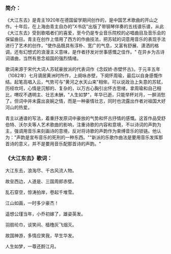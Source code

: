 

### 简介：

《大江东去》是青主1920年在德国留学期间创作的，是中国艺术歌曲的开山之作。十年后，在上海由青主自办的"X书店"出版了带钢琴伴奏的五线谱乐谱，从此《大江东去》受到歌唱者们的喜爱，至今仍是专业音乐院校的必唱曲目及音乐会的保留曲目。青主在创作上借用了西方的作曲技法，把苏轼的词意用音乐的表现手法进行了艺术的创作，"使作品既具有淳朴、宽广的气息，又富有舒展、潇洒的格调，还有幻想式的浪漫主义意味，是作者抒发对世事感慨之佳作。"
在异乡为古诗词谱曲，当然有思念祖国的强烈情绪。

歌词来源于宋代大词人苏轼豪放派的代表词作《念奴娇·赤壁怀古》。于元丰五年（1082年）七月谪居黄洲时所作，上阕咏赤壁，下阕怀周瑜，最后以自身感慨作结。起笔高唱入云，气势可与"黄河之水天山来"相侔。可以说政治上失意的苏轼，历经坎坷，心情是沉郁的、复杂的，以万古心胸引出怀古思绪，拿周瑜和自己相比，喟叹不遇明主、壮志未酬，"人生如梦"，年华已逝，只能举杯对月，一醉消愁了。但词中并未露出哀婉之情，而是一种豪情壮志，同时也流露出作者对祖国大好河山的热爱。

青主以通谱的写法，着重抒发原词中豪放的气势和怀古抒情的感慨。这首作品受舒伯特、沃尔夫等人艺术歌曲的影响，注重诗歌的内容和意境，不以诗词的声韵为主，强调用音乐来刻画诗的意境，反对将诗歌的声韵作为束缚音乐的锁链。他认为："声韵是宣布音乐的死刑的一种东西。""新派的乐歌作曲法是要用音乐发挥那首诗的意义，并不是要用音乐配那首诗的声韵。"

### 《大江东去》歌词：

大江东去，浪淘尽、千古风流人物。  
  
故垒西边，人道是、三国周郎赤壁。  
  
乱石穿空，惊涛拍岸，卷起千堆雪。

江山如画，一时多少豪杰！

遥想公瑾当年，小乔初嫁了，雄姿英发。

羽扇纶巾，谈笑间、樯橹灰飞烟灭。

故国神游，多情应笑我，早生华发。

人生如梦，一尊还酹江月。

